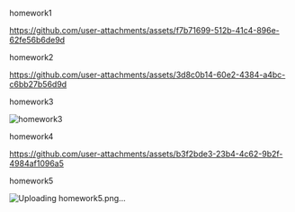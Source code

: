 homework1

https://github.com/user-attachments/assets/f7b71699-512b-41c4-896e-62fe56b6de9d



homework2

https://github.com/user-attachments/assets/3d8c0b14-60e2-4384-a4bc-c6bb27b56d9d






homework3

![homework3](https://github.com/user-attachments/assets/6a29911e-b5aa-4152-993d-b9736f2802fe)



homework4

https://github.com/user-attachments/assets/b3f2bde3-23b4-4c62-9b2f-4984af1096a5

homework5

![Uploading homework5.png…]()
